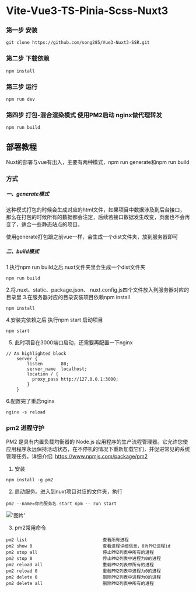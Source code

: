 # Vite-Vue3-TS-Pinia-Scss-Nuxt3

### 第一步 安装
```shell
git clone https://github.com/song285/Vue3-Nuxt3-SSR.git
```

### 第二步 下载依赖
```shell
npm install
```

### 第三步 运行
```shell
npm run dev
```

### 第四步 打包-混合渲染模式 使用PM2启动 nginx做代理转发
```shell
npm run build
```

## 部署教程

Nuxt的部署与vue有出入，主要有两种模式，npm run generate和npm run build

### 方式

##### 一、generate模式
这种模式打包的时候会生成对应的html文件，如果项目中数据涉及到后台接口，那么在打包的时候所有的数据都会注定，后续若接口数据发生改变，页面也不会再变了，适合一些静态站点的项目。

使用generate打包跟之前vue一样，会生成一个dist文件夹，放到服务器即可

##### 二、build模式
1.执行npm run build之后.nuxt文件夹里会生成一个dist文件夹
```shell
npm run build
```

2.将.nuxt、static、package.json、 nuxt.config.js四个文件放入到服务器对应的目录里
3.在服务器对应的目录安装项目依赖npm install
```shell
npm install
```

4.安装完依赖之后 执行npm start 启动项目
```shell
npm start
```

5. 此时项目在3000端口启动，还需要再配置一下nginx

```nginx
// An highlighted block
    server {
        listen       80;
        server_name  localhost;
        location / {
          proxy_pass http://127.0.0.1:3000;
        }
    }
```

6.配置完了重启nginx
```shell
nginx -s reload
```

### pm2 进程守护
PM2 是具有内置负载均衡器的 Node.js 应用程序的生产流程管理器。它允许您使应用程序永远保持活动状态，在不停机的情况下重新加载它们，并促进常见的系统管理任务。详细介绍: https://www.npmjs.com/package/pm2

1. 安装
```shell
npm install -g pm2
```

2. 启动服务。进入到nuxt项目对应的文件夹，执行
```shell
pm2 --name=你的服务名 start npm -- run start
```
!['图片'](https://img-blog.csdnimg.cn/0788809ce1de492ab0e39871c684eab1.png)

3. pm2常用命令
```shell
pm2 list                             查看所有进程
pm2 show 0                           查看进程详细信息，0为PM2进程id 
pm2 stop all                         停止PM2列表中所有的进程
pm2 stop 0                           停止PM2列表中进程为0的进程
pm2 reload all                       重载PM2列表中所有的进程
pm2 reload 0                         重载PM2列表中进程为0的进程
pm2 delete 0                         删除PM2列表中进程为0的进程
pm2 delete all                       删除PM2列表中所有的进程
```